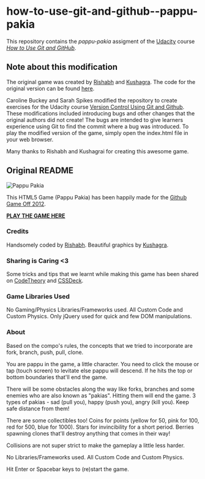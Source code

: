 # how-to-use-git-and-github--pappu-pakia

This repository contains the _pappu-pakia_ assigment of the  [Udacity](http://www.udacity.com) course [_How to Use Git and GitHub_](https://www.udacity.com/course/how-to-use-git-and-github--ud775).

## Note about this modification

The original game was created by [Rishabh](http://twitter.com/_rishabhp) and
[Kushagra](http://twitter.com/solitarydesigns).  The code for the original version can be found [here](https://github.com/mindd-it/pappu-pakia).

Caroline Buckey and Sarah Spikes modified the repository to create exercises for
the Udacity course [Version Control Using Git and Github](https://www.udacity.com/course/ud775). These
modifications included introducing bugs and other changes that the original authors did not create!  The bugs are intended to give learners experience using
Git to find the commit where a bug was introduced. To play the modified version
of the game, simply open the index.html file in your web browser.

Many thanks to Rishabh and Kushagrai for creating this awesome game.

## Original README

![Pappu Pakia](http://i.imgur.com/zYD37.png)

This HTML5 Game (Pappu Pakia) has been happily made for the
[Github Game Off 2012](https://github.com/blog/1303-github-game-off).

**[PLAY THE GAME HERE](http://khele.in/pappu-pakia/)**

### Credits

Handsomely coded by [Rishabh](http://twitter.com/_rishabhp).
Beautiful graphics by [Kushagra](http://twitter.com/solitarydesigns).

### Sharing is Caring <3

Some tricks and tips that we learnt while making this game has been
shared on [CodeTheory](http://codetheory.in) and
[CSSDeck](http://cssdeck.com/codecasts).

### Game Libraries Used

No Gaming/Physics Libraries/Frameworks used. All Custom Code and Custom Physics.
Only jQuery used for quick and few DOM manipulations.

### About

Based on the compo's rules, the concepts
that we tried to incorporate are fork, branch, push, pull, clone.

You are pappu in the game, a little character. You need to
click the mouse or tap (touch screen) to levitate else
pappu will descend. If he hits the top or bottom boundaries
that'll end the game.

There will be some obstacles along the way like forks, branches
and some enemies who are also known as "pakias". Hitting them
will end the game. 3 types of pakias - sad (pull you),
happy (push you), angry (kill you). Keep safe distance from
them!

There are some collectibles too! Coins for points (yellow for 50,
pink for 100, red for 500, blue for 1000). Stars for invincibility
for a short period. Berries spawning clones that'll destroy
anything that comes in their way!

Collisions are not super strict to make the gameplay a little less harder.

No Libraries/Frameworks used. All Custom Code and Custom Physics.

Hit Enter or Spacebar keys to (re)start the game.
